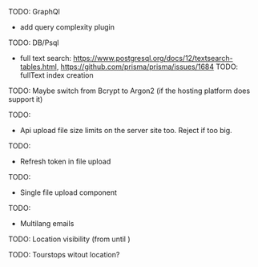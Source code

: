 TODO: GraphQl
- add query complexity plugin 

TODO: DB/Psql
- full text search: https://www.postgresql.org/docs/12/textsearch-tables.html, https://github.com/prisma/prisma/issues/1684
TODO: fullText index creation

TODO: Maybe switch from Bcrypt to Argon2 (if the hosting platform does support it)

TODO:
- Api upload file size limits on the server site too. Reject if too big.

TODO:
- Refresh token in file upload

TODO: 
- Single file upload component

TODO: 
- Multilang emails 

TODO: 
Location visibility (from until )

TODO: 
Tourstops witout location? 

